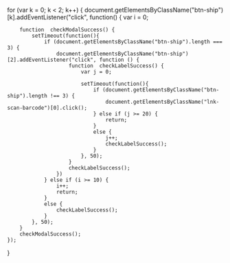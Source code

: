 for (var k = 0; k < 2; k++) {
    document.getElementsByClassName("btn-ship")[k].addEventListener("click", function() {
        var i = 0;

        function  checkModalSuccess() {
            setTimeout(function(){
                if (document.getElementsByClassName("btn-ship").length === 3) {
                    document.getElementsByClassName("btn-ship")[2].addEventListener("click", function () {
                        function  checkLabelSuccess() {
                            var j = 0;

                            setTimeout(function(){
                                if (document.getElementsByClassName("btn-ship").length !== 3) {
                                    document.getElementsByClassName("lnk-scan-barcode")[0].click();
                                } else if (j >= 20) {
                                    return;
                                }
                                else {
                                    j++;
                                    checkLabelSuccess();
                                }
                            }, 50);
                        }
                        checkLabelSuccess();
                    })
                } else if (i >= 10) {
                    i++;
                    return;
                }
                else {
                    checkLabelSuccess();
                }
            }, 50);
        }
        checkModalSuccess();
    });
}

